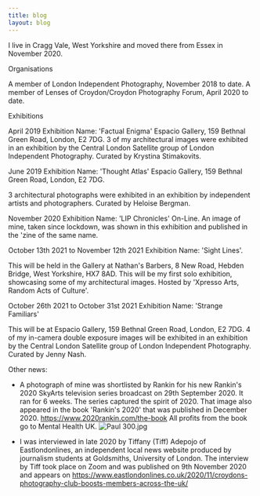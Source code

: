 ```yaml
---
title: blog
layout: blog
---
```


I live in Cragg Vale, West Yorkshire and moved there from Essex in November 2020.

Organisations

A member of London Independent Photography, November 2018 to date.
A member of Lenses of Croydon/Croydon Photography Forum, April 2020 to date.

Exhibitions

April 2019
Exhibition Name: 'Factual Enigma'
Espacio Gallery, 159 Bethnal Green Road, London, E2 7DG.
3 of my architectural images were exhibited in an exhibition by the Central London Satellite group of London Independent Photography. Curated by Krystina Stimakovits.

June 2019
Exhibition Name: 'Thought Atlas'
Espacio Gallery, 159 Bethnal Green Road, London, E2 7DG.

3 architectural photographs were exhibited in an exhibition by independent artists and photographers. Curated by Heloise Bergman.

November 2020
Exhibition Name: 'LIP Chronicles'
On-Line. 
An image of mine, taken since lockdown, was shown in this exhibition and published in the 'zine of the same name.

October 13th 2021 to November 12th 2021
Exhibition Name: 'Sight Lines'. 

This will be held in the Gallery at Nathan's Barbers, 8 New Road, Hebden Bridge, West Yorkshire, HX7 8AD. 
This will be my first solo exhibition, showcasing some of my architectural images. Hosted by 'Xpresso Arts, Random Acts of Culture'.

October 26th 2021 to October 31st 2021 
Exhibition Name: 'Strange Familiars'

This will be at Espacio Gallery, 159 Bethnal Green Road, London, E2 7DG.
4 of my in-camera double exposure images will be exhibited in an exhibition by the Central London Satellite group of London Independent Photography. Curated by Jenny Nash.

Other news:

* A photograph of mine was shortlisted by Rankin for his new Rankin's 2020 SkyArts television series broadcast on 29th September 2020.  It ran for 6 weeks. The series captured the spirit of 2020. That image also appeared in the book 'Rankin's 2020' that was published in December 2020. https://www.2020rankin.com/the-book
All profits from the book go to Mental Health UK. ![Paul 300.jpg](/uploads/Paul%20300.jpg)

* I was interviewed in late 2020 by Tiffany (Tiff) Adepojo of Eastlondonlines, an independent local news website produced by journalism students at Goldsmiths, University of London.  The interview by Tiff took place on Zoom and was published on 9th November 2020 and appears on https://www.eastlondonlines.co.uk/2020/11/croydons-photography-club-boosts-members-across-the-uk/




